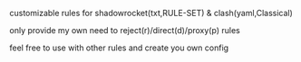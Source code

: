 customizable rules for shadowrocket(txt,RULE-SET) & clash(yaml,Classical)

only provide my own need to reject(r)/direct(d)/proxy(p) rules

feel free to use with other rules and create you own config
